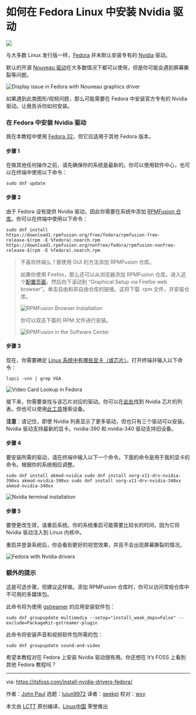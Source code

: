 [#]: collector: (lujun9972)
[#]: translator: (geekpi)
[#]: reviewer: (wxy)
[#]: publisher: ( )
[#]: url: ( )
[#]: subject: (How to Install Nvidia Drivers on Fedora Linux)
[#]: via: (https://itsfoss.com/install-nvidia-drivers-fedora/)
[#]: author: (John Paul https://itsfoss.com/author/john/)

如何在 Fedora Linux 中安装 Nvidia 驱动
======

![](https://img.linux.net.cn/data/attachment/album/202006/10/094702c7of7scjyucmc5f1.jpg)

与大多数 Linux 发行版一样，[Fedora][1] 并未默认安装专有的 [Nvidia][2] 驱动。

默认的开源 [Nouveau 驱动][3]在大多数情况下都可以使用，但是你可能会遇到屏幕撕裂等问题。

![Display issue in Fedora with Nouveau graphics driver][4]

如果遇到此类图形/视频问题，那么可能需要在 Fedora 中安装官方专有的 Nvidia 驱动。让我告诉你如何安装。

### 在 Fedora 中安装 Nvidia 驱动

我在本教程中使用 [Fedora 32][5]，但它应适用于其他 Fedora 版本。

#### 步骤 1

在做其他任何操作之前，请先确保你的系统是最新的。你可以使用软件中心，也可以在终端中使用以下命令：

```
sudo dnf update
```

#### 步骤 2

由于 Fedora 没有提供 Nvidia 驱动，因此你需要在系统中添加 [RPMFusion 仓库][6]。你可以在终端中使用以下命令：

```
sudo dnf install https://download1.rpmfusion.org/free/fedora/rpmfusion-free-release-$(rpm -E %fedora).noarch.rpm https://download1.rpmfusion.org/nonfree/fedora/rpmfusion-nonfree-release-$(rpm -E %fedora).noarch.rpm
```

> 不喜欢终端么？那使用 GUI 的方法添加 RPMFusion 仓库。
> 
> 如果你使用 Firefox，那么还可以从浏览器添加 RPMFusion 仓库。进入这个[配置页面][7]，然后向下滚动到 “Graphical Setup via Firefox web browser”。单击自由和非自由仓库的链接。这将下载 .rpm 文件，并安装仓库。
> 
> ![RPMFusion Browser Installation][8]
>
> 你可以双击下载的 RPM 文件进行安装。
> 
> ![RPMFusion in the Software Center][9]

#### 步骤 3

现在，你需要确定 [Linux 系统中有哪些显卡（或芯片）][10]。打开终端并输入以下命令：

```
lspci -vnn | grep VGA
```

![Video Card Lookup in Fedora][11]

接下来，你需要查找与该芯片对应的驱动。你可以在[此处][12]找到 Nvidia 芯片的列表。你也可以使用[此工具][13]搜索设备。

**注意**：请记住，即使 Nvidia 列表显示了更多驱动，但也只有三个驱动可以安装。Nvidia 驱动支持最新的显卡。nvidia-390 和 nvidia-340 驱动支持旧设备。

#### 步骤 4

要安装所需的驱动，请在终端中输入以下一个命令。下面的命令是用于我的显卡的命令。根据你的系统相应调整。

```
sudo dnf install akmod-nvidia sudo dnf install xorg-x11-drv-nvidia-390xx akmod-nvidia-390xx sudo dnf install xorg-x11-drv-nvidia-340xx akmod-nvidia-340xx
```

![Nvidia terminal installation][14]

#### 步骤 5

要使更改生效，请重启系统。你的系统重启可能需要比较长的时间，因为它将 Nvidia 驱动注入到 Linux 内核中。

重启并登录系统后，你会看到更好的视觉效果，并且不会出现屏幕撕裂的情况。

![Fedora with Nvidia drivers][15]

### 额外的提示

这是可选步骤，但建议这样做。添加 RPMFusion 仓库时，你可以访问常规仓库中不可用的多媒体包。

此命令将为使用 [gstreamer][16] 的应用安装软件包：

```
sudo dnf groupupdate multimedia --setop="install_weak_deps=False" --exclude=PackageKit-gstreamer-plugin
```

此命令将安装声音和视频软件包所需的包：

```
sudo dnf groupupdate sound-and-video
```

希望本教程对在 Fedora 上安装 Nvidia 驱动很有用。你还想在 It’s FOSS 上看到其他 Fedora 教程吗？

--------------------------------------------------------------------------------

via: https://itsfoss.com/install-nvidia-drivers-fedora/

作者：[John Paul][a]
选题：[lujun9972][b]
译者：[geekpi](https://github.com/geekpi)
校对：[wxy](https://github.com/wxy)

本文由 [LCTT](https://github.com/LCTT/TranslateProject) 原创编译，[Linux中国](https://linux.cn/) 荣誉推出

[a]: https://itsfoss.com/author/john/
[b]: https://github.com/lujun9972
[1]: https://getfedora.org/
[2]: https://www.nvidia.com/en-us/
[3]: https://en.wikipedia.org/wiki/Nouveau_(software)
[4]: https://i0.wp.com/itsfoss.com/wp-content/uploads/2020/05/fedora-nouveau.jpg?resize=800%2C500&ssl=1
[5]: https://itsfoss.com/fedora-32/
[6]: https://rpmfusion.org/RPM%20Fusion
[7]: https://rpmfusion.org/Configuration
[8]: https://i0.wp.com/itsfoss.com/wp-content/uploads/2020/05/rpmfusion-gui-install.png?resize=800%2C500&ssl=1
[9]: https://i1.wp.com/itsfoss.com/wp-content/uploads/2020/05/rpmfusion-gui-install2.png?resize=800%2C500&ssl=1
[10]: https://itsfoss.com/check-graphics-card-linux/
[11]: https://i2.wp.com/itsfoss.com/wp-content/uploads/2020/06/video-card-lookup-fedora.png?ssl=1
[12]: https://us.download.nvidia.com/XFree86/Linux-x86/367.57/README/supportedchips.html
[13]: https://www.nvidia.com/Download/index.aspx?lang=en-us
[14]: https://i0.wp.com/itsfoss.com/wp-content/uploads/2020/05/nvidia-cli-install.png?resize=800%2C500&ssl=1
[15]: https://i0.wp.com/itsfoss.com/wp-content/uploads/2020/05/fedora-nvidia.jpg?resize=800%2C500&ssl=1
[16]: https://en.wikipedia.org/wiki/GStreamer

